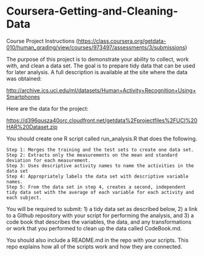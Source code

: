 # Coursera-Getting-and-Cleaning-Data

Course Project Instructions (https://class.coursera.org/getdata-010/human_grading/view/courses/973497/assessments/3/submissions)

The purpose of this project is to demonstrate your ability to collect, work with, and clean a data set. The goal is to prepare tidy data that can be used for later analysis.
A full description is available at the site where the data was obtained:

http://archive.ics.uci.edu/ml/datasets/Human+Activity+Recognition+Using+Smartphones

Here are the data for the project:

https://d396qusza40orc.cloudfront.net/getdata%2Fprojectfiles%2FUCI%20HAR%20Dataset.zip 

You should create one R script called run_analysis.R that does the following. 

    Step 1: Merges the training and the test sets to create one data set.
    Step 2: Extracts only the measurements on the mean and standard deviation for each measurement. 
    Step 3: Uses descriptive activity names to name the activities in the data set
    Step 4: Appropriately labels the data set with descriptive variable names. 
    Step 5: From the data set in step 4, creates a second, independent tidy data set with the average of each variable for each activity and each subject.

You will be required to submit: 1) a tidy data set as described below, 2) a link to a Github repository with your script for performing the analysis, and 3) a code book that describes the variables, the data, and any transformations or work that you performed to clean up the data called CodeBook.md. 

You should also include a README.md in the repo with your scripts. This repo explains how all of the scripts work and how they are connected.  
